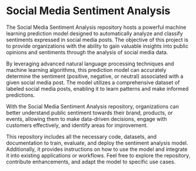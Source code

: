 # Social Media Sentiment Analysis

The Social Media Sentiment Analysis repository hosts a powerful machine learning prediction model designed to automatically analyze and classify sentiments expressed in social media posts. The objective of this project is to provide organizations with the ability to gain valuable insights into public opinions and sentiments through the analysis of social media data.

By leveraging advanced natural language processing techniques and machine learning algorithms, this prediction model can accurately determine the sentiment (positive, negative, or neutral) associated with a given social media post. The model utilizes a comprehensive dataset of labeled social media posts, enabling it to learn patterns and make informed predictions.

With the Social Media Sentiment Analysis repository, organizations can better understand public sentiment towards their brand, products, or events, allowing them to make data-driven decisions, engage with customers effectively, and identify areas for improvement.

This repository includes all the necessary code, datasets, and documentation to train, evaluate, and deploy the sentiment analysis model. Additionally, it provides instructions on how to use the model and integrate it into existing applications or workflows. Feel free to explore the repository, contribute enhancements, and adapt the model to specific use cases.
